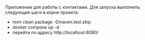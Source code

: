 Приложение для работы с контактами.
Для запуска выполнить следующие шаги в корне проекта:
  - mvn clean package -Dmaven.test.skip
  - docker compose up -d
  - перейти по адресу http://localhost:8080/
